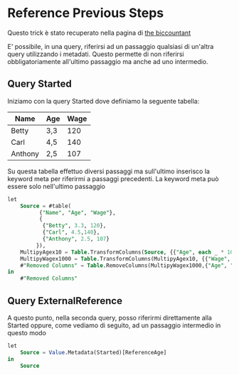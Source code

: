 # Reference Previous Steps

Questo trick è stato recuperato nella pagina di [the biccountant](https://www.thebiccountant.com/2023/02/07/reference-intermediate-step-from-a-different-query-in-power-query/)

E' possibile, in una query, riferirsi ad un passaggio qualsiasi di un'altra query utilizzando i metadati.
Questo permette di non riferirsi obbligatoriamente all'ultimo passaggio ma anche ad uno intermedio.

## Query Started
Iniziamo con la query Started dove definiamo la seguente tabella:

| Name	  | Age | Wage |
| ------- | --- | ---- |
| Betty	  | 3,3	| 120  |
| Carl	  | 4,5	| 140  |
| Anthony |	2,5	| 107  |

Su questa tabella effettuo diversi passaggi ma sull'ultimo inserisco la keyword meta per riferirmi a passaggi precedenti.
La keyword meta può essere solo nell'ultimo passaggio

```sql
let
    Source = #table(
          {"Name", "Age", "Wage"}, 
          {
           {"Betty", 3.3, 120}, 
           {"Carl", 4.5,140},
           {"Anthony", 2.5, 107}
         }),
    MultipyAgex10 = Table.TransformColumns(Source, {{"Age", each _ * 10, type number}}),
    MultipyWagex1000 = Table.TransformColumns(MultipyAgex10, {{"Wage", each _ * 1000, type number}}),
    #"Removed Columns" = Table.RemoveColumns(MultipyWagex1000,{"Age", "Wage"}) meta [ReferenceAge = MultipyAgex10, ReferenceWage = MultipyWagex1000]
in
    #"Removed Columns"
```



## Query ExternalReference
A questo punto, nella seconda query, posso riferirmi direttamente alla Started oppure, come vediamo di seguito, ad un passaggio intermedio in questo modo

```sql
let
    Source = Value.Metadata(Started)[ReferenceAge]
in
    Source
```